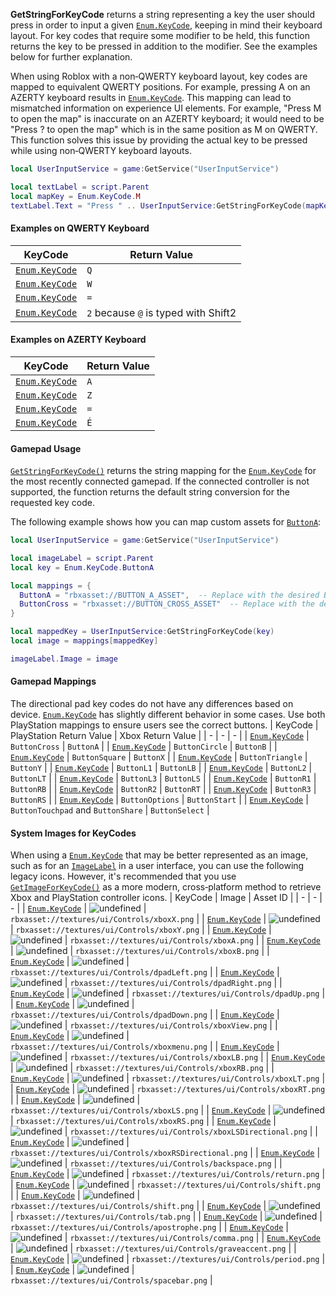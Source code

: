 **GetStringForKeyCode** returns a string representing a key the user
should press in order to input a given [`Enum.KeyCode`](https://create.roblox.com/docs/reference/engine/enums/KeyCode), keeping in mind
their keyboard layout. For key codes that require some modifier to be
held, this function returns the key to be pressed in addition to the
modifier. See the examples below for further explanation.

When using Roblox with a non‑QWERTY keyboard layout, key codes are mapped
to equivalent QWERTY positions. For example, pressing A on an
AZERTY keyboard results in [`Enum.KeyCode`](https://create.roblox.com/docs/reference/engine/enums/KeyCode). This mapping can lead to
mismatched information on experience UI elements. For example, "Press
M to open the map" is inaccurate on an AZERTY keyboard; it
would need to be "Press ? to open the map" which is in the same
position as M on QWERTY. This function solves this issue by
providing the actual key to be pressed while using non‑QWERTY keyboard
layouts.
```lua
local UserInputService = game:GetService("UserInputService")

local textLabel = script.Parent
local mapKey = Enum.KeyCode.M
textLabel.Text = "Press " .. UserInputService:GetStringForKeyCode(mapKey) .. " to open the map"
```
#### Examples on QWERTY Keyboard
| KeyCode | Return Value |
| - | - |
| [`Enum.KeyCode`](https://create.roblox.com/docs/reference/engine/enums/KeyCode) | `Q` |
| [`Enum.KeyCode`](https://create.roblox.com/docs/reference/engine/enums/KeyCode) | `W` |
| [`Enum.KeyCode`](https://create.roblox.com/docs/reference/engine/enums/KeyCode) | `=` |
| [`Enum.KeyCode`](https://create.roblox.com/docs/reference/engine/enums/KeyCode) | `2` because `@` is typed with Shift2 |

#### Examples on AZERTY Keyboard
| KeyCode | Return Value |
| - | - |
| [`Enum.KeyCode`](https://create.roblox.com/docs/reference/engine/enums/KeyCode) | `A` |
| [`Enum.KeyCode`](https://create.roblox.com/docs/reference/engine/enums/KeyCode) | `Z` |
| [`Enum.KeyCode`](https://create.roblox.com/docs/reference/engine/enums/KeyCode) | `=` |
| [`Enum.KeyCode`](https://create.roblox.com/docs/reference/engine/enums/KeyCode) | `É` |

#### Gamepad Usage

[`GetStringForKeyCode()`](https://create.roblox.com/docs/reference/engine/classes/UserInputService#GetStringForKeyCode)
returns the string mapping for the [`Enum.KeyCode`](https://create.roblox.com/docs/reference/engine/enums/KeyCode) for the most recently
connected gamepad. If the connected controller is not supported, the
function returns the default string conversion for the requested key code.

The following example shows how you can map custom assets for
[`ButtonA`](https://create.roblox.com/docs/reference/engine/enums/KeyCode):
```lua
local UserInputService = game:GetService("UserInputService")

local imageLabel = script.Parent
local key = Enum.KeyCode.ButtonA

local mappings = {
  ButtonA = "rbxasset://BUTTON_A_ASSET",  -- Replace with the desired ButtonA asset
  ButtonCross = "rbxasset://BUTTON_CROSS_ASSET"  -- Replace with the desired ButtonCross asset
}

local mappedKey = UserInputService:GetStringForKeyCode(key)
local image = mappings[mappedKey]

imageLabel.Image = image
```
#### Gamepad Mappings

The directional pad key codes do not have any differences based on device.
[`Enum.KeyCode`](https://create.roblox.com/docs/reference/engine/enums/KeyCode) has slightly different behavior in some cases.
Use both PlayStation mappings to ensure users see the correct buttons.
| KeyCode | PlayStation Return Value | Xbox Return Value |
| - | - | - |
| [`Enum.KeyCode`](https://create.roblox.com/docs/reference/engine/enums/KeyCode) | `ButtonCross` | `ButtonA` |
| [`Enum.KeyCode`](https://create.roblox.com/docs/reference/engine/enums/KeyCode) | `ButtonCircle` | `ButtonB` |
| [`Enum.KeyCode`](https://create.roblox.com/docs/reference/engine/enums/KeyCode) | `ButtonSquare` | `ButtonX` |
| [`Enum.KeyCode`](https://create.roblox.com/docs/reference/engine/enums/KeyCode) | `ButtonTriangle` | `ButtonY` |
| [`Enum.KeyCode`](https://create.roblox.com/docs/reference/engine/enums/KeyCode) | `ButtonL1` | `ButtonLB` |
| [`Enum.KeyCode`](https://create.roblox.com/docs/reference/engine/enums/KeyCode) | `ButtonL2` | `ButtonLT` |
| [`Enum.KeyCode`](https://create.roblox.com/docs/reference/engine/enums/KeyCode) | `ButtonL3` | `ButtonLS` |
| [`Enum.KeyCode`](https://create.roblox.com/docs/reference/engine/enums/KeyCode) | `ButtonR1` | `ButtonRB` |
| [`Enum.KeyCode`](https://create.roblox.com/docs/reference/engine/enums/KeyCode) | `ButtonR2` | `ButtonRT` |
| [`Enum.KeyCode`](https://create.roblox.com/docs/reference/engine/enums/KeyCode) | `ButtonR3` | `ButtonRS` |
| [`Enum.KeyCode`](https://create.roblox.com/docs/reference/engine/enums/KeyCode) | `ButtonOptions` | `ButtonStart` |
| [`Enum.KeyCode`](https://create.roblox.com/docs/reference/engine/enums/KeyCode) | `ButtonTouchpad` and `ButtonShare` | `ButtonSelect` |

#### System Images for KeyCodes

When using a [`Enum.KeyCode`](https://create.roblox.com/docs/reference/engine/enums/KeyCode) that may be better represented as an image,
such as for an [`ImageLabel`](https://create.roblox.com/docs/reference/engine/classes/ImageLabel) in a user interface, you can use the
following legacy icons. However, it's recommended that you use
[`GetImageForKeyCode()`](https://create.roblox.com/docs/reference/engine/classes/UserInputService#GetImageForKeyCode) as a
more modern, cross‑platform method to retrieve Xbox and PlayStation
controller icons.
| KeyCode | Image | Asset ID |
| - | - | - |
| [`Enum.KeyCode`](https://create.roblox.com/docs/reference/engine/enums/KeyCode) | ![undefined](https://prod.docsiteassets.roblox.com/assets/scripting/controls/xboxX.png) | `rbxasset://textures/ui/Controls/xboxX.png` |
| [`Enum.KeyCode`](https://create.roblox.com/docs/reference/engine/enums/KeyCode) | ![undefined](https://prod.docsiteassets.roblox.com/assets/scripting/controls/xboxY.png) | `rbxasset://textures/ui/Controls/xboxY.png` |
| [`Enum.KeyCode`](https://create.roblox.com/docs/reference/engine/enums/KeyCode) | ![undefined](https://prod.docsiteassets.roblox.com/assets/scripting/controls/xboxA.png) | `rbxasset://textures/ui/Controls/xboxA.png` |
| [`Enum.KeyCode`](https://create.roblox.com/docs/reference/engine/enums/KeyCode) | ![undefined](https://prod.docsiteassets.roblox.com/assets/scripting/controls/xboxB.png) | `rbxasset://textures/ui/Controls/xboxB.png` |
| [`Enum.KeyCode`](https://create.roblox.com/docs/reference/engine/enums/KeyCode) | ![undefined](https://prod.docsiteassets.roblox.com/assets/scripting/controls/dpadLeft.png) | `rbxasset://textures/ui/Controls/dpadLeft.png` |
| [`Enum.KeyCode`](https://create.roblox.com/docs/reference/engine/enums/KeyCode) | ![undefined](https://prod.docsiteassets.roblox.com/assets/scripting/controls/dpadRight.png) | `rbxasset://textures/ui/Controls/dpadRight.png` |
| [`Enum.KeyCode`](https://create.roblox.com/docs/reference/engine/enums/KeyCode) | ![undefined](https://prod.docsiteassets.roblox.com/assets/scripting/controls/dpadUp.png) | `rbxasset://textures/ui/Controls/dpadUp.png` |
| [`Enum.KeyCode`](https://create.roblox.com/docs/reference/engine/enums/KeyCode) | ![undefined](https://prod.docsiteassets.roblox.com/assets/scripting/controls/dpadDown.png) | `rbxasset://textures/ui/Controls/dpadDown.png` |
| [`Enum.KeyCode`](https://create.roblox.com/docs/reference/engine/enums/KeyCode) | ![undefined](https://prod.docsiteassets.roblox.com/assets/scripting/controls/xboxView.png) | `rbxasset://textures/ui/Controls/xboxView.png` |
| [`Enum.KeyCode`](https://create.roblox.com/docs/reference/engine/enums/KeyCode) | ![undefined](https://prod.docsiteassets.roblox.com/assets/scripting/controls/xboxmenu.png) | `rbxasset://textures/ui/Controls/xboxmenu.png` |
| [`Enum.KeyCode`](https://create.roblox.com/docs/reference/engine/enums/KeyCode) | ![undefined](https://prod.docsiteassets.roblox.com/assets/scripting/controls/xboxLB.png) | `rbxasset://textures/ui/Controls/xboxLB.png` |
| [`Enum.KeyCode`](https://create.roblox.com/docs/reference/engine/enums/KeyCode) | ![undefined](https://prod.docsiteassets.roblox.com/assets/scripting/controls/xboxRB.png) | `rbxasset://textures/ui/Controls/xboxRB.png` |
| [`Enum.KeyCode`](https://create.roblox.com/docs/reference/engine/enums/KeyCode) | ![undefined](https://prod.docsiteassets.roblox.com/assets/scripting/controls/xboxLT.png) | `rbxasset://textures/ui/Controls/xboxLT.png` |
| [`Enum.KeyCode`](https://create.roblox.com/docs/reference/engine/enums/KeyCode) | ![undefined](https://prod.docsiteassets.roblox.com/assets/scripting/controls/xboxRT.png) | `rbxasset://textures/ui/Controls/xboxRT.png` |
| [`Enum.KeyCode`](https://create.roblox.com/docs/reference/engine/enums/KeyCode) | ![undefined](https://prod.docsiteassets.roblox.com/assets/scripting/controls/xboxLS.png) | `rbxasset://textures/ui/Controls/xboxLS.png` |
| [`Enum.KeyCode`](https://create.roblox.com/docs/reference/engine/enums/KeyCode) | ![undefined](https://prod.docsiteassets.roblox.com/assets/scripting/controls/xboxRS.png) | `rbxasset://textures/ui/Controls/xboxRS.png` |
| [`Enum.KeyCode`](https://create.roblox.com/docs/reference/engine/enums/KeyCode) | ![undefined](https://prod.docsiteassets.roblox.com/assets/scripting/controls/xboxLSDirectional.png) | `rbxasset://textures/ui/Controls/xboxLSDirectional.png` |
| [`Enum.KeyCode`](https://create.roblox.com/docs/reference/engine/enums/KeyCode) | ![undefined](https://prod.docsiteassets.roblox.com/assets/scripting/controls/xboxRSDirectional.png) | `rbxasset://textures/ui/Controls/xboxRSDirectional.png` |
| [`Enum.KeyCode`](https://create.roblox.com/docs/reference/engine/enums/KeyCode) | ![undefined](https://prod.docsiteassets.roblox.com/assets/scripting/controls/backspace.png) | `rbxasset://textures/ui/Controls/backspace.png` |
| [`Enum.KeyCode`](https://create.roblox.com/docs/reference/engine/enums/KeyCode) | ![undefined](https://prod.docsiteassets.roblox.com/assets/scripting/controls/return.png) | `rbxasset://textures/ui/Controls/return.png` |
| [`Enum.KeyCode`](https://create.roblox.com/docs/reference/engine/enums/KeyCode) | ![undefined](https://prod.docsiteassets.roblox.com/assets/scripting/controls/shift.png) | `rbxasset://textures/ui/Controls/shift.png` |
| [`Enum.KeyCode`](https://create.roblox.com/docs/reference/engine/enums/KeyCode) | ![undefined](https://prod.docsiteassets.roblox.com/assets/scripting/controls/shift.png) | `rbxasset://textures/ui/Controls/shift.png` |
| [`Enum.KeyCode`](https://create.roblox.com/docs/reference/engine/enums/KeyCode) | ![undefined](https://prod.docsiteassets.roblox.com/assets/scripting/controls/tab.png) | `rbxasset://textures/ui/Controls/tab.png` |
| [`Enum.KeyCode`](https://create.roblox.com/docs/reference/engine/enums/KeyCode) | ![undefined](https://prod.docsiteassets.roblox.com/assets/scripting/controls/apostrophe.png) | `rbxasset://textures/ui/Controls/apostrophe.png` |
| [`Enum.KeyCode`](https://create.roblox.com/docs/reference/engine/enums/KeyCode) | ![undefined](https://prod.docsiteassets.roblox.com/assets/scripting/controls/comma.png) | `rbxasset://textures/ui/Controls/comma.png` |
| [`Enum.KeyCode`](https://create.roblox.com/docs/reference/engine/enums/KeyCode) | ![undefined](https://prod.docsiteassets.roblox.com/assets/scripting/controls/graveaccent.png) | `rbxasset://textures/ui/Controls/graveaccent.png` |
| [`Enum.KeyCode`](https://create.roblox.com/docs/reference/engine/enums/KeyCode) | ![undefined](https://prod.docsiteassets.roblox.com/assets/scripting/controls/period.png) | `rbxasset://textures/ui/Controls/period.png` |
| [`Enum.KeyCode`](https://create.roblox.com/docs/reference/engine/enums/KeyCode) | ![undefined](https://prod.docsiteassets.roblox.com/assets/scripting/controls/spacebar.png) | `rbxasset://textures/ui/Controls/spacebar.png` |